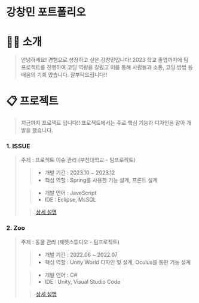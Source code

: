 # 강창민 포트폴리오


# 👨‍💻 소개

> 안녕하세요! 경험으로 성장하고 싶은 강창민입니다!
> 2023 학교 졸업까지에 팀 프로젝트를 진행하여 코딩 역량을 길렀고
> 이를 통해 사람들과 소통, 코딩 방법 등 배움의 기회 였습니다.
> 잘부탁드립니다!!


# 📋 프로젝트
> 지금까지 프로젝트 입니다!!
> 프로젝트에서는 주로 핵심 기능과 디자인을 맡아 개발을 했습니다.

### 1. ISSUE

> 주제 : 프로젝트 이슈 관리 (부천대학교  - 팀프로젝트)
>
>> - 개발 기간 : 2023.10 ~ 2023.12
>> - 핵심 역할 : Spring를 사용한 기능 설계, 프론트 설계 
>
>> - 개발 언어 : JaveScript
>> - IDE : Eclipse, MsSQL
>
>> [상세 설명](https://github.com/ckdals6932/ISSUE-PROJECT)

### 2. Zoo

> 주제 : 동물 관리 (제펫스튜디오 - 팀프로젝트)
>
>> - 개발 기간 : 2022.06 ~ 2022.07
>> - 핵심 역할 : Unity World 디자인 및 설계, Oculus를 통한 기능 설계
>
>> - 개발 언어 : C#
>> - IDE : Unity, Visual Studio Code
>
>> [상세 설명](https://github.com/ckdals6932/Zoo)

